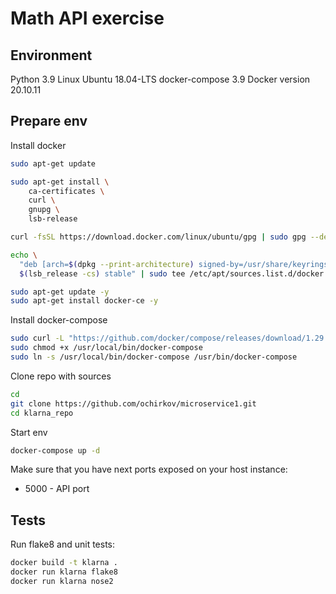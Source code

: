 # Math API exercise

## Environment
Python 3.9
Linux Ubuntu 18.04-LTS
docker-compose 3.9
Docker version 20.10.11


## Prepare env
Install docker
```bash
sudo apt-get update

sudo apt-get install \
    ca-certificates \
    curl \
    gnupg \
    lsb-release

curl -fsSL https://download.docker.com/linux/ubuntu/gpg | sudo gpg --dearmor -o /usr/share/keyrings/docker-archive-keyring.gpg

echo \
  "deb [arch=$(dpkg --print-architecture) signed-by=/usr/share/keyrings/docker-archive-keyring.gpg] https://download.docker.com/linux/ubuntu \
  $(lsb_release -cs) stable" | sudo tee /etc/apt/sources.list.d/docker.list > /dev/null

sudo apt-get update -y
sudo apt-get install docker-ce -y
```

Install docker-compose
```bash
sudo curl -L "https://github.com/docker/compose/releases/download/1.29.2/docker-compose-$(uname -s)-$(uname -m)" -o /usr/local/bin/docker-compose
sudo chmod +x /usr/local/bin/docker-compose
sudo ln -s /usr/local/bin/docker-compose /usr/bin/docker-compose
```

Clone repo with sources

```bash
cd
git clone https://github.com/ochirkov/microservice1.git
cd klarna_repo
```

Start env

```bash
docker-compose up -d
```

Make sure that you have next ports exposed on your host instance:
 * 5000 - API port

## Tests

Run flake8 and unit tests:
```bash
docker build -t klarna .
docker run klarna flake8
docker run klarna nose2
```

